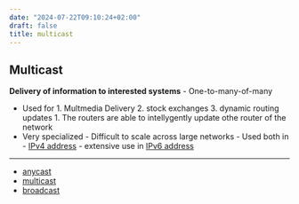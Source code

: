 ```yaml
---
date: "2024-07-22T09:10:24+02:00"
draft: false
title: multicast
---
```


## Multicast

**Delivery of information to interested systems** - One-to-many-of-many
- Used for 1. Multmedia Delivery 2. stock exchanges 3. dynamic routing
updates 1. The routers are able to intellygently update othe router of
the network  
- Very specialized - Difficult to scale across large networks - Used
both in - [IPv4
address](/Notes/posts/Network/basic_network_connections/IPv4_address) -
extensive use in [IPv6 address](/Notes/posts/Network/IPv6_address)

------------------------------------------------------------------------

-   [anycast](/Notes/posts/for_later/anycast)
-   [multicast](/Notes/posts/for_later/multicast)
-   [broadcast](/Notes/posts/for_later/broadcast)
